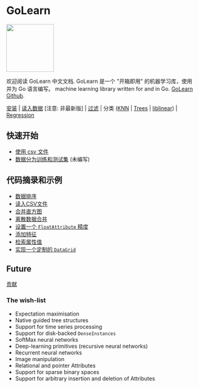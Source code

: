 GoLearn
=======

<img src="http://talks.golang.org/2013/advconc/gopherhat.jpg" width=125><br>

欢迎阅读 GoLearn 中文文档. GoLearn 是一个 "开箱即用" 的机器学习库，使用并为 Go 语言编写。 machine learning library written for and in Go. [GoLearn Github](https://github.com/sjwhitworth/golearn).


[安装](Installation.md) |
[读入数据](Instances.md) [注意: 非最新版] | 
[过滤](Filtering.md) | 
分类 ([KNN](Classification/KNN.md) | [Trees](Classification/Trees.md) | [liblinear](Classification/liblinear.md)) | [Regression](Classification/Regression.md) 

## 快速开始
* [使用 csv 文件](CSVFiles.md)
* [数据分为训练和测试集](TrainTestSplit.md) (未编写)

## 代码摘录和示例
* [数据排序](Instances.md)
* [读入CSV文件](CSVFiles.md)
* [合并直方图](Filtering.md)
* [离散数据合并](Filtering.md)
* [设置一个 `FloatAttribute` 精度](FloatAttributePrecision.md)
* [添加特征](AddingAttributes.md)
* [检索属性值](AttributeSpecifications.md)
* [实现一个定制的 `DataGrid`](CustomDataGrids.md)

## Future 
[贡献](Contributing.md)

### The wish-list
* Expectation maximisation
* Native guided tree structures
* Support for time series processing
* Support for disk-backed `DenseInstances`
* SoftMax neural networks
* Deep-learning primitives (recursive neural networks)
* Recurrent neural networks
* Image manipulation
* Relational and pointer Attributes
* Support for sparse binary spaces
* Support for arbitrary insertion and deletion of Attributes